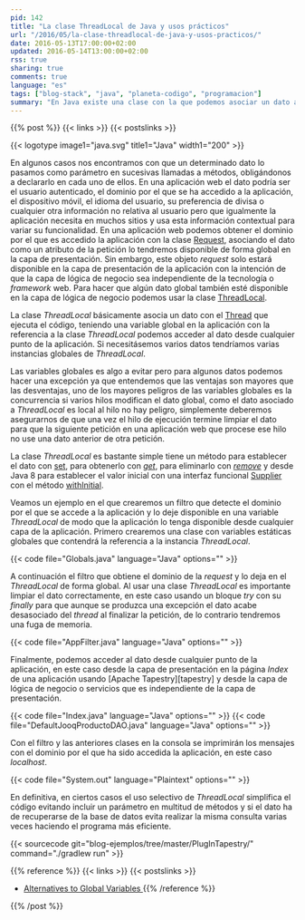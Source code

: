 ```yaml
---
pid: 142
title: "La clase ThreadLocal de Java y usos prácticos"
url: "/2016/05/la-clase-threadlocal-de-java-y-usos-practicos/"
date: 2016-05-13T17:00:00+02:00
updated: 2016-05-14T13:00:00+02:00
rss: true
sharing: true
comments: true
language: "es"
tags: ["blog-stack", "java", "planeta-codigo", "programacion"]
summary: "En Java existe una clase con la que podemos asociar un dato al hilo o _thread_ que ejecuta el código. Podemos usar esta clase para evitar incluir en cada método el parámetro de ese dato si es usado en multitud de métodos simplificando en gran medida el código. En las aplicaciones web este dato puede ser el usuario que se ha autenticado, el dominio por el que se ha accedido a la aplicación, el dispositivo móvil, el idioma del usuario o cualquier otra información que queramos esté disponible de forma global en el hilo de ejecución."
---
```


{{% post %}}
{{< links >}}
{{< postslinks >}}

{{< logotype image1="java.svg" title1="Java" width1="200" >}}

En algunos casos nos encontramos con que un determinado dato lo pasamos como parámetro en sucesivas llamadas a métodos, obligándonos a declararlo en cada uno de ellos. En una aplicación web el dato podría ser el usuario autenticado, el dominio por el que se ha accedido a la aplicación, el dispositivo móvil, el idioma del usuario, su preferencia de divisa o cualquier otra información no relativa al usuario pero que igualmente la aplicación necesita en muchos sitios y usa esta información contextual para variar su funcionalidad. En una aplicación web podemos obtener el dominio por el que es accedido la aplicación con la clase [Request](https://docs.oracle.com/javaee/7/api/javax/servlet/ServletRequest.html), asociando el dato como un atributo de la petición lo tendremos disponible de forma global en la capa de presentación. Sin embargo, este objeto _request_ solo estará disponible en la capa de presentación de la aplicación con la intención de que la capa de lógica de negocio sea independiente de la tecnología o _framework_ web. Para hacer que algún dato global también esté disponible en la capa de lógica de negocio podemos usar la clase [ThreadLocal](http://docs.oracle.com/javase/8/docs/api/java/lang/ThreadLocal.html).

La clase _ThreadLocal_ básicamente asocia un dato con el [Thread](http://docs.oracle.com/javase/8/docs/api/java/lang/Thread.html) que ejecuta el código, teniendo una variable global en la aplicación con la referencia a la clase _ThreadLocal_ podemos acceder al dato desde cualquier punto de la aplicación. Si necesitásemos varios datos tendríamos varias instancias globales de _ThreadLocal_.

Las variables globales es algo a evitar pero para algunos datos podemos hacer una excepción ya que entendemos que las ventajas son mayores que las desventajas, uno de los mayores peligros de las variables globales es la concurrencia si varios hilos modifican el dato global, como el dato asociado a _ThreadLocal_ es local al hilo no hay peligro, simplemente deberemos asegurarnos de que una vez el hilo de ejecución termine limpiar el dato para que la siguiente petición en una aplicación web que procese ese hilo no use una dato anterior de otra petición.

La clase _ThreadLocal_ es bastante simple tiene un método para establecer el dato con [set](http://docs.oracle.com/javase/8/docs/api/java/lang/ThreadLocal.html#set-T-), para obtenerlo con [_get_](http://docs.oracle.com/javase/8/docs/api/java/lang/ThreadLocal.html#get--), para eliminarlo con [_remove_](http://docs.oracle.com/javase/8/docs/api/java/lang/ThreadLocal.html#remove--) y desde Java 8 para establecer el valor inicial con una interfaz funcional [Supplier](http://docs.oracle.com/javase/8/docs/api/java/util/function/Supplier.html) con el método [withInitial](http://docs.oracle.com/javase/8/docs/api/java/lang/ThreadLocal.html#withInitial-java.util.function.Supplier-).

Veamos un ejemplo en el que crearemos un filtro que detecte el dominio por el que se accede a la aplicación y lo deje disponible en una variable _ThreadLocal_ de modo que la aplicación lo tenga disponible desde cualquier capa de la aplicación. Primero crearemos una clase con variables estáticas globales que contendrá la referencia a la instancia _ThreadLocal_.

{{< code file="Globals.java" language="Java" options="" >}}

A continuación el filtro que obtiene el dominio de la _request_ y lo deja en el _ThreadLocal_ de forma global. Al usar una clase _ThreadLocal_ es importante limpiar el dato correctamente, en este caso usando un bloque _try_ con su _finally_ para que aunque se produzca una excepción el dato acabe desasociado del _thread_ al finalizar la petición, de lo contrario tendremos una fuga de memoria.

{{< code file="AppFilter.java" language="Java" options="" >}}

Finalmente, podemos acceder al dato desde cualquier punto de la aplicación, en este caso desde la capa de presentación en la página _Index_ de una aplicación usando [Apache Tapestry][tapestry] y desde la capa de lógica de negocio o servicios que es independiente de la capa de presentación.

{{< code file="Index.java" language="Java" options="" >}}
{{< code file="DefaultJooqProductoDAO.java" language="Java" options="" >}}

Con el filtro y las anteriores clases en la consola se imprimirán los mensajes con el dominio por el que ha sido accedida la aplicación, en este caso _localhost_.

{{< code file="System.out" language="Plaintext" options="" >}}

En definitiva, en ciertos casos el uso selectivo de _ThreadLocal_ simplifica el código evitando incluir un parámetro en multitud de métodos y si el dato ha de recuperarse de la base de datos evita realizar la misma consulta varias veces haciendo el programa más eficiente.

{{< sourcecode git="blog-ejemplos/tree/master/PlugInTapestry/" command="./gradlew run" >}}

{{% reference %}}
{{< links >}}
{{< postslinks >}}
* [Alternatives to Global Variables ](https://dzone.com/articles/alternatives-to-global-variables)
{{% /reference %}}

{{% /post %}}
